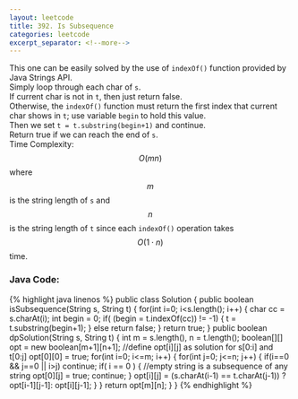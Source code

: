 ```yaml
---
layout: leetcode
title: 392. Is Subsequence
categories: leetcode
excerpt_separator: <!--more-->
---
```

This one can be easily solved by the use of `indexOf()` function provided by Java Strings API.  
Simply loop through each char of `s`.  
If current char is not in `t`, then just return false.  
Otherwise, the `indexOf()` function must return the first index that current char shows in `t`; use variable `begin` to hold this value.  
Then we set `t = t.substring(begin+1)` and continue.  
Return true if we can reach the end of `s`.  
Time Complexity: $$O(mn)$$ where $$m$$ is the string length of `s` and $$n$$ is the string length of `t` since each `indexOf()` operation takes $$O(1 \cdot n)$$ time. 
<!--more-->
### Java Code:
{% highlight java linenos %}
public class Solution {
    public boolean isSubsequence(String s, String t) {
        for(int i=0; i<s.length(); i++) {
            char cc = s.charAt(i);
            int begin = 0;
            if( (begin = t.indexOf(cc)) != -1) {
                t = t.substring(begin+1);
            }
            else
                return false;
        }
        return true;
    }
    public boolean dpSolution(String s, String t) {
        int m = s.length(), n = t.length();
        boolean[][] opt = new boolean[m+1][n+1];
        //define opt[i][j] as solution for s[0:i] and t[0:j]
        opt[0][0] = true;
        for(int i=0; i<=m; i++) {
            for(int j=0; j<=n; j++) {
                if(i==0 && j==0 || i>j)    continue;
                if( i == 0 ) {   //empty string is a subsequence of any string
                    opt[0][j] = true;
                    continue;
                }
                opt[i][j] = (s.charAt(i-1) == t.charAt(j-1)) ? opt[i-1][j-1]: opt[i][j-1];
            }
        }
        return opt[m][n];
    }
}
{% endhighlight %}
